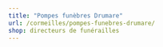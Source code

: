 ```yaml
---
title: "Pompes funèbres Drumare"
url: /cormeilles/pompes-funebres-drumare/
shop: directeurs de funérailles
---
```

